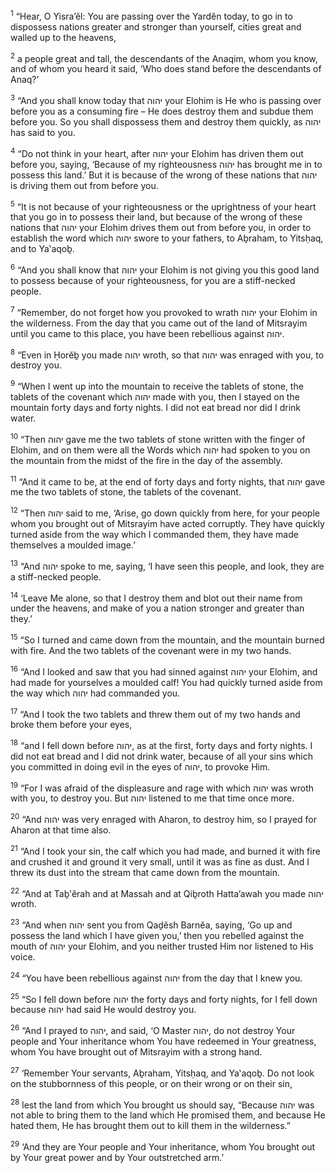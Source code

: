 <sup>1</sup> “Hear, O Yisra’ĕl: You are passing over the Yardĕn today, to go in to dispossess nations greater and stronger than yourself, cities great and walled up to the heavens,

<sup>2</sup> a people great and tall, the descendants of the Anaqim, whom you know, and of whom you heard it said, ‘Who does stand before the descendants of Anaq?’

<sup>3</sup> “And you shall know today that יהוה your Elohim is He who is passing over before you as a consuming fire – He does destroy them and subdue them before you. So you shall dispossess them and destroy them quickly, as יהוה has said to you.

<sup>4</sup> “Do not think in your heart, after יהוה your Elohim has driven them out before you, saying, ‘Because of my righteousness יהוה has brought me in to possess this land.’ But it is because of the wrong of these nations that יהוה is driving them out from before you.

<sup>5</sup> “It is not because of your righteousness or the uprightness of your heart that you go in to possess their land, but because of the wrong of these nations that יהוה your Elohim drives them out from before you, in order to establish the word which יהוה swore to your fathers, to Aḇraham, to Yitsḥaq, and to Ya‛aqoḇ.

<sup>6</sup> “And you shall know that יהוה your Elohim is not giving you this good land to possess because of your righteousness, for you are a stiff-necked people.

<sup>7</sup> “Remember, do not forget how you provoked to wrath יהוה your Elohim in the wilderness. From the day that you came out of the land of Mitsrayim until you came to this place, you have been rebellious against יהוה.

<sup>8</sup> “Even in Ḥorĕḇ you made יהוה wroth, so that יהוה was enraged with you, to destroy you.

<sup>9</sup> “When I went up into the mountain to receive the tablets of stone, the tablets of the covenant which יהוה made with you, then I stayed on the mountain forty days and forty nights. I did not eat bread nor did I drink water.

<sup>10</sup> “Then יהוה gave me the two tablets of stone written with the finger of Elohim, and on them were all the Words which יהוה had spoken to you on the mountain from the midst of the fire in the day of the assembly.

<sup>11</sup> “And it came to be, at the end of forty days and forty nights, that יהוה gave me the two tablets of stone, the tablets of the covenant.

<sup>12</sup> “Then יהוה said to me, ‘Arise, go down quickly from here, for your people whom you brought out of Mitsrayim have acted corruptly. They have quickly turned aside from the way which I commanded them, they have made themselves a moulded image.’

<sup>13</sup> “And יהוה spoke to me, saying, ‘I have seen this people, and look, they are a stiff-necked people.

<sup>14</sup> ‘Leave Me alone, so that I destroy them and blot out their name from under the heavens, and make of you a nation stronger and greater than they.’

<sup>15</sup> “So I turned and came down from the mountain, and the mountain burned with fire. And the two tablets of the covenant were in my two hands.

<sup>16</sup> “And I looked and saw that you had sinned against יהוה your Elohim, and had made for yourselves a moulded calf! You had quickly turned aside from the way which יהוה had commanded you.

<sup>17</sup> “And I took the two tablets and threw them out of my two hands and broke them before your eyes,

<sup>18</sup> “and I fell down before יהוה, as at the first, forty days and forty nights. I did not eat bread and I did not drink water, because of all your sins which you committed in doing evil in the eyes of יהוה, to provoke Him.

<sup>19</sup> “For I was afraid of the displeasure and rage with which יהוה was wroth with you, to destroy you. But יהוה listened to me that time once more.

<sup>20</sup> “And יהוה was very enraged with Aharon, to destroy him, so I prayed for Aharon at that time also.

<sup>21</sup> “And I took your sin, the calf which you had made, and burned it with fire and crushed it and ground it very small, until it was as fine as dust. And I threw its dust into the stream that came down from the mountain.

<sup>22</sup> “And at Taḇ‛ĕrah and at Massah and at Qiḇroth Hatta’awah you made יהוה wroth.

<sup>23</sup> “And when יהוה sent you from Qaḏĕsh Barnĕa, saying, ‘Go up and possess the land which I have given you,’ then you rebelled against the mouth of יהוה your Elohim, and you neither trusted Him nor listened to His voice.

<sup>24</sup> “You have been rebellious against יהוה from the day that I knew you.

<sup>25</sup> “So I fell down before יהוה the forty days and forty nights, for I fell down because יהוה had said He would destroy you.

<sup>26</sup> “And I prayed to יהוה, and said, ‘O Master יהוה, do not destroy Your people and Your inheritance whom You have redeemed in Your greatness, whom You have brought out of Mitsrayim with a strong hand.

<sup>27</sup> ‘Remember Your servants, Aḇraham, Yitsḥaq, and Ya‛aqoḇ. Do not look on the stubbornness of this people, or on their wrong or on their sin,

<sup>28</sup> lest the land from which You brought us should say, “Because יהוה was not able to bring them to the land which He promised them, and because He hated them, He has brought them out to kill them in the wilderness.”

<sup>29</sup> ‘And they are Your people and Your inheritance, whom You brought out by Your great power and by Your outstretched arm.’

